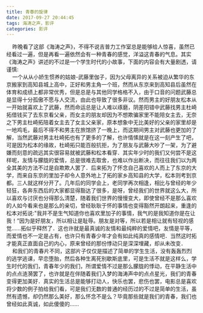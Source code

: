 ```yaml
---
title: 青春的旋律
date: 2017-09-27 20:44:45
tags: 海涛之声，影评
categories: 影评
---
```

&nbsp;&nbsp;&nbsp;&nbsp;昨晚看了这部《海涛之声》，不得不说吉普力工作室总是能够给人惊喜，虽然已经看过一遍，但是再看一遍依然会有一种青春的感觉，洋溢这青春的气息。其实《海涛之声》讲述的不过是一个学生时代的小故事，下面的内容会有大量剧透，请谨慎:  
&nbsp;&nbsp;&nbsp;&nbsp;一个从从小娇生惯养的姑娘-武藤里伽子，因为父母离异的关系被迫从繁华的东京搬家到高知县城上高中，正好和男主角一个班，然而从东京来到高知县后虽然在体育和成绩上都非常优秀，但是总是与其他同学格格不入，由于口音的问题武藤总是显得十分孤傲不愿与人交流，由此也导致了很多非议。然而男主的好朋友松本从一开始就喜欢上了武藤，然而命运总是让人难以琢磨，阴差阳错中武藤找男主杜崎拓借钱买了去东京看父亲，而女主的朋友却因为不想欺骗家里不能陪女主去，无奈之下男主杜崎拓陪着女主去了女主父亲家，原本想象中无比美好的父亲的家里却是一地鸡毛，最后不得不和男主在旅馆挤了一晚上，而这期间男主对武藤也更加的了解，当然武藤对男主杜崎拓也有了更多的了解，也许情愫就是在这一刻产生了吧，可是因为松本的缘故，杜崎拓只能百般抗拒，为了朋友与武藤大吵了一架，为了避嫌而刻意的疏远其实很容易就被武藤和松本看穿．其实年少时的我们又何尝不是这样呢，友情与朦胧的爱情，总是很难去取舍，也难以作出断决，而往往我们以为两全其美的方法不过是自欺欺人罢了．后来拓为了怀念自己喜欢的人而上了东京的大学，而来自东京的里加子却令人意外地上了拓的家乡高知县的大学，松本则考到京都。三人就这样分开了。几年后的同学会上，老同学再次相逢，相比与曾经的年少轻狂，各奔东西后的大家都显得豁达了很多，是呀，曾经我们的世界就这么大，所以喜欢与讨厌也分得那么清楚，随着我们世界的慢慢变大，即使曾经不是那么喜欢的人如今看来也是那么的亲切，曾经耿耿于怀的事情也变得豁然开朗起来，重逢的松本对拓说:"我并不是生气知道你也喜欢里加子的事情，我气的是我知道你是在让我！”因为是好朋友，所以相让是耻辱。朋友是对等，所以若是相让就有轻视的感觉……拓似乎释然了．这也许就是最真诚的友情和最纯粹的爱情吧，友情是平等，而爱情也不一定是占有，也许只有青春少年才会有如此纯真的感情吧．当然这时拓才能真正直面自己的内心，原来曾经的那份悸动只是深深埋藏，却从未改变．  
&nbsp;&nbsp;&nbsp;&nbsp;和我们的青春片不同，这部片子仅仅是描述了简单的学生生活，没有轰轰烈烈的逃学逃课，早恋堕胎，然后各种生离死别歇斯底里，可是生活不就是这样么，学生时代的我们，青春年少的我们，所谓爱情不过是那么朦胧的悸动，在平静生活中的点点涟漪罢了，也许就是在伴随着我们入梦的海涛声中的点点星光，我们的青春变得更加美好．真实的生活总是能够打动人，快乐也罢，悲伤也罢，电影总是喜欢将少数的例子拍给我们看，可是我们无数的普通的经历过的不过是简单的生活，虽然有遗憾，却仍然那么美好，那么怀念不是么？毕竟那些就是我们的青春，我们也曾经如此真诚，如此傻傻的......
